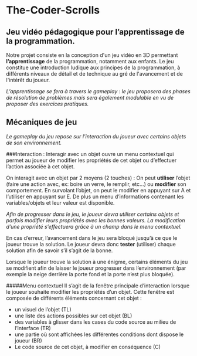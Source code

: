 # The-Coder-Scrolls
## Jeu vidéo pédagogique pour l’apprentissage de la programmation.

Notre projet consiste en la conception d'un jeu vidéo en 3D permettant **l’apprentissage** de la programmation, notamment aux enfants. Le jeu constitue une introduction ludique aux principes de la programmation, à différents niveaux de détail et de technique au gré de l'avancement et de l'intérêt du joueur.

*L’apprentissage se fera à travers le gameplay : le jeu proposera des phases de résolution de problèmes mais sera également modulable en vu de proposer des exercices pratiques.*

## Mécaniques de jeu

*Le gameplay du jeu repose sur l’interaction du joueur avec certains objets de son environnement.*

###Interaction :
Interagir avec un objet ouvre un menu contextuel qui permet au joueur de modifier les propriétés de cet objet ou d’effectuer l’action associée à cet objet.

On interagit avec un objet par 2 moyens (2 touches) :
On peut **utiliser** l’objet (faire une action avec, ex: boire un verre, le remplir, etc…) ou **modifier** son comportement. En survolant l’objet, on peut le modifier en appuyant sur A et l’utiliser en appuyant sur E.
De plus un menu d’informations contenant les variables/objets et leur valeur est disponible.

*Afin de progresser dans le jeu, le joueur devra utiliser certains objets et parfois modifier leurs propriétés avec les bonnes valeurs.
La modification d’une propriété s’effectuera grâce à un champ dans le menu contextuel.*

En cas d’erreur, l’avancement dans le jeu sera bloqué jusqu’à ce que le joueur trouve la solution. Le joueur devra donc **tester** (utiliser) chaque solution afin de savoir s’il s’agit de la bonne.

Lorsque le joueur trouve la solution à une énigme, certains éléments du jeu se modifient afin de laisser le joueur progresser dans l’environnement (par exemple la neige derrière la porte fond et la porte n’est plus bloquée).

#####Menu contextuel 
Il s’agit de la fenêtre principale d’interaction lorsque le joueur souhaite modifier les propriétés d’un objet. 
Cette fenêtre est composée de différents éléments concernant cet objet : 
- un visuel de l’objet (TL)
- une liste des actions possibles sur cet objet (BL)
- des variables à glisser dans les cases du code source au milieu de l’interface (TR)
- une partie où sont affichées les différentes conditions dont dispose le joueur (BR)
- Le code source de cet objet, à modifier en conséquence (C)
